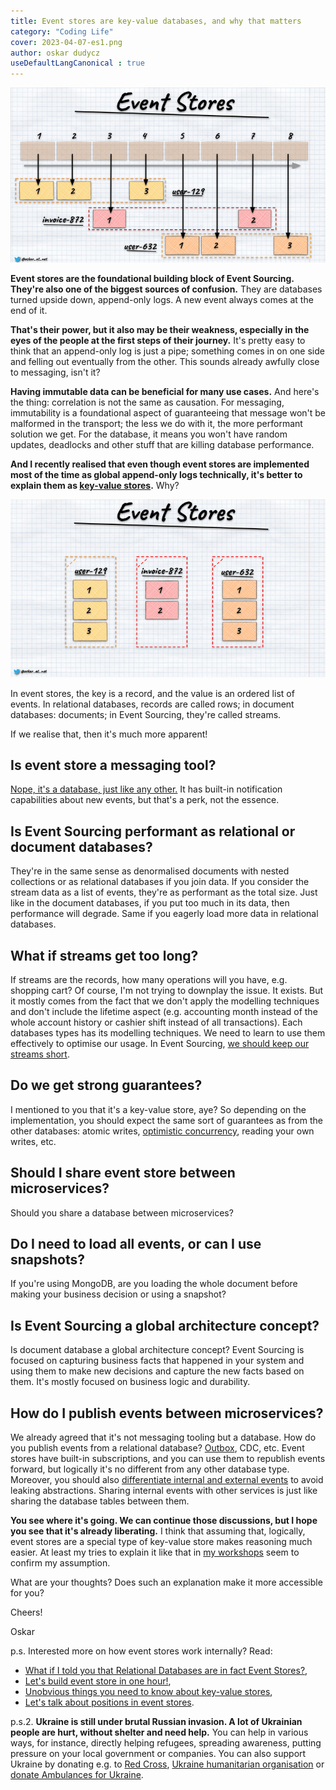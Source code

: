 ```yaml
---
title: Event stores are key-value databases, and why that matters
category: "Coding Life"
cover: 2023-04-07-es1.png
author: oskar dudycz
useDefaultLangCanonical : true
---
```


![cover](2023-04-07-es1.png)

**Event stores are the foundational building block of Event Sourcing. They're also one of the biggest sources of confusion.** They are databases turned upside down, append-only logs. A new event always comes at the end of it.

**That's their power, but it also may be their weakness, especially in the eyes of the people at the first steps of their journey.** It's pretty easy to think that an append-only log is just a pipe; something comes in on one side and felling out eventually from the other. This sounds already awfully close to messaging, isn't it?

**Having immutable data can be beneficial for many use cases.** And here's the thing: correlation is not the same as causation. For messaging, immutability is a foundational aspect of guaranteeing that message won't be malformed in the transport; the less we do with it, the more performant solution we get. For the database, it means you won't have random updates, deadlocks and other stuff that are killing database performance.

**And I recently realised that even though event stores are implemented most of the time as global append-only logs technically, it's better to explain them as [key-value stores](/pl/key-value-stores/).** Why?

![cover](2023-04-07-es2.png)

In event stores, the key is a record, and the value is an ordered list of events. In relational databases, records are called rows; in document databases: documents; in Event Sourcing, they're called streams.

If we realise that, then it's much more apparent!

## **Is event store a messaging tool?**

[Nope, it's a database, just like any other.](/pl/event_streaming_is_not_event_sourcing/) It has built-in notification capabilities about new events, but that's a perk, not the essence.

## **Is Event Sourcing performant as relational or document databases?**

They're in the same sense as denormalised documents with nested collections or as relational databases if you join data. If you consider the stream data as a list of events, they're as performant as the total size. Just like in the document databases, if you put too much in its data, then performance will degrade. Same if you eagerly load more data in relational databases.

## **What if streams get too long?**

If streams are the records, how many operations will you have, e.g. shopping cart? Of course, I'm not trying to downplay the issue. It exists. But it mostly comes from the fact that we don't apply the modelling techniques and don't include the lifetime aspect (e.g. accounting month instead of the whole account history or cashier shift instead of all transactions). Each databases types has its modelling techniques. We need to learn to use them effectively to optimise our usage. In Event Sourcing, [we should keep our streams short](https://www.youtube.com/watch?v=gG6DGmYKk4I).

## **Do we get strong guarantees?**

I mentioned to you that it's a key-value store, aye? So depending on the implementation, you should expect the same sort of guarantees as from the other databases: atomic writes, [optimistic concurrency](/pl/optimistic_concurrency_for_pessimistic_times/), reading your own writes, etc.

## **Should I share event store between microservices?**

Should you share a database between microservices?

## **Do I need to load all events, or can I use snapshots?**

If you're using MongoDB, are you loading the whole document before making your business decision or using a snapshot?

## **Is Event Sourcing a global architecture concept?**

Is document database a global architecture concept? Event Sourcing is focused on capturing business facts that happened in your system and using them to make new decisions and capture the new facts based on them. It's mostly focused on business logic and durability.

## **How do I publish events between microservices?**

We already agreed that it's not messaging tooling but a database. How do you publish events from a relational database? [Outbox](/pl/outbox_inbox_patterns_and_delivery_guarantees_explained/), CDC, etc. Event stores have built-in subscriptions, and you can use them to republish events forward, but logically it's no different from any other database type. Moreover, you should also [differentiate internal and external events](/pl/events_should_be_as_small_as_possible/) to avoid leaking abstractions. Sharing internal events with other services is just like sharing the database tables between them.

**You see where it's going. We can continue those discussions, but I hope you see that it's already liberating.** I think that assuming that, logically, event stores are a special type of key-value store makes reasoning much easier.  At least my tries to explain it like that in [my workshops](/pl/training/) seem to confirm my assumption.

What are your thoughts? Does such an explanation make it more accessible for you?

Cheers!

Oskar

p.s. Interested more on how event stores work internally? Read:
- [What if I told you that Relational Databases are in fact Event Stores?](/pl/relational_databases_are_event_stores/),
- [Let's build event store in one hour!](/pl/lets_build_event_store_in_one_hour/),
- [Unobvious things you need to know about key-value stores](/pl/key-value-stores/),
- [Let's talk about positions in event stores](/pl/lets_talk_about_positions_in_event_stores/).

p.s.2. **Ukraine is still under brutal Russian invasion. A lot of Ukrainian people are hurt, without shelter and need help.** You can help in various ways, for instance, directly helping refugees, spreading awareness, putting pressure on your local government or companies. You can also support Ukraine by donating e.g. to [Red Cross](https://www.icrc.org/en/donate/ukraine), [Ukraine humanitarian organisation](https://savelife.in.ua/en/donate/) or [donate Ambulances for Ukraine](https://www.gofundme.com/f/help-to-save-the-lives-of-civilians-in-a-war-zone).
